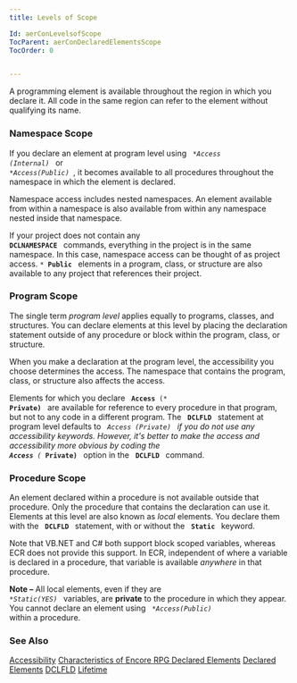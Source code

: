 ```yaml
---
title: Levels of Scope

Id: aerConLevelsofScope
TocParent: aerConDeclaredElementsScope
TocOrder: 0


---
```


A programming element is available throughout the region in which you declare it. All code in the same region can refer to the element without qualifying its name. 

### Namespace Scope
If you declare an element at program level using <code> **Access (*Internal)** </code> or <code> **Access(*Public)** </code>, it becomes available to all procedures throughout the namespace in which the element is declared. 

Namespace access includes nested namespaces. An element available from within a namespace is also available from within any namespace nested inside that namespace. 

If your project does not contain any <code> **DCLNAMESPACE** </code> commands, everything in the project is in the same namespace. In this case, namespace access can be thought of as project access. <code>* **Public** </code> elements in a program, class, or structure are also available to any project that references their project. 

### Program Scope
The single term *program level* applies equally to programs, classes, and structures. You can declare elements at this level by placing the declaration statement outside of any procedure or block within the program, class, or structure. 

When you make a declaration at the program level, the accessibility you choose determines the access. The namespace that contains the program, class, or structure also affects the access. 

Elements for which you declare <code> **Access** (* **Private)** </code> are available for reference to every procedure in that program, but not to any code in a different program. The <code> **DCLFLD** </code> statement at program level defaults to <code> **Access (*Private)** </code> if you do not use any accessibility keywords. However, it's better to make the access and accessibility more obvious by coding the <code> **Access** (* **Private)** </code> option in the <code> **DCLFLD** </code> command. 

### Procedure Scope
An element declared within a procedure is not available outside that procedure. Only the procedure that contains the declaration can use it. Elements at this level are also known as *local* elements. You declare them with the <code> **DCLFLD** </code> statement, with or without the <code> **Static** </code> keyword. 

Note that VB.NET and C# both support block scoped variables, whereas ECR does not provide this support. In ECR, independent of where a variable is declared in a procedure, that variable is available *anywhere* in that procedure. 

<b class="le">Note &#8211;</b> All local elements, even if they are <code> **Static(*YES)** </code> variables, are **private** to the procedure in which they appear. You cannot declare an element using <code> **Access(*Public)** </code> within a procedure. 

### See Also
[Accessibility](aerConDeclaredElementsScope.html)
[Characteristics of Encore RPG Declared Elements](aerConDeclaredElementCharacteristics.html)
[Declared Elements](aerConDeclaredElements.html)
[DCLFLD](DCLFLD.html)
[Lifetime](aerConDeclaredElementsLifetime.html) 

